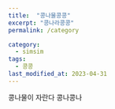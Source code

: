 ```yaml
---
title:  "콩나물콩콩"
excerpt: "콩나라콩콩"
permalink: /category

category:
  - simsim
tags:
  - 콩콩
last_modified_at: 2023-04-31
---
```



콩나물이 자란다 콩나콩나

